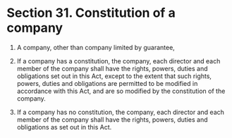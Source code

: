 # Section 31. Constitution of a company

1. A company, other than company limited by guarantee,

2. If a company has a constitution, the company, each director and each member of the company shall have the rights, powers, duties and obligations set out in this Act, except to the extent that such rights, powers, duties and obligations are permitted to be modified in accordance with this Act, and are so modified by the constitution of the company.

3. If a company has no constitution, the company, each director and each member of the company shall have the rights, powers, duties and obligations as set out in this Act.





